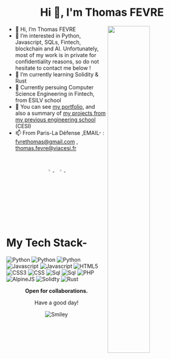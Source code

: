
<h1 align="center">Hi 👋, I'm Thomas FEVRE</h1>
<img src="https://imgur.com/Z9n1y5S.gif" height=47% width=47% align="right">



- 👋 Hi, I’m Thomas FEVRE
- 👀 I’m interested in Python, Javascript, SQLs, Fintech, blockchain and AI. Unfortunately, most of my work is in private for confidentiality reasons, so do not hesitate to contact me below !
- 🌱 I’m currently learning Solidity & Rust
- 💞️ Currently persuing Computer Science Engineering in Fintech,
     from ESILV school
- 👀 You can see <a href="https://thomasfevre.github.io/">my portfolio</a>, and also a summary of  <a href="https://github.com/ThomasFevrePROJETS"> my projects from my previous engineering school</a> (CESI)
- 📫 From Paris-La Défense
    ,EMAIL- :  fvrethomas@gmail.com , thomas.fevre@viacesi.fr


#





<p align="center">
     

  <a href="https://www.linkedin.com/in/thomas-fevre-6853b51a1/">
   <img src="https://img.icons8.com/color/48/000000/linkedin.png" width="3.5%"/>
    </a><span>&nbsp;</span>
  <a href="mailto:fvrethomas@gmail.com">
    <img src="https://img.icons8.com/fluent/48/000000/gmail.png" width="3.5%"/>
  </a><span>&nbsp;</span>
     
# My Tech Stack-
     
     
![Python](https://img.shields.io/badge/python-3670A0?style=for-the-badge&logo=python&logoColor=ffdd54)
![Python](https://img.shields.io/badge/Flask-000000?style=for-the-badge&logo=flask&logoColor=white)
![Python](https://img.shields.io/badge/Django-092E20?style=for-the-badge&logo=django&logoColor=white)
![Javascript](https://img.shields.io/badge/JavaScript-F7DF1E?style=for-the-badge&logo=javascript&logoColor=black)
![Javascript](https://img.shields.io/badge/jQuery-0769AD?style=for-the-badge&logo=jquery&logoColor=white)
![HTML5](https://img.shields.io/badge/html5-%23E34F26.svg?style=for-the-badge&logo=html5&logoColor=white)
![CSS3](https://img.shields.io/badge/css3-%231572B6.svg?style=for-the-badge&logo=css3&logoColor=white)
![CSS](https://img.shields.io/badge/Tailwind_CSS-38B2AC?style=for-the-badge&logo=tailwind-css&logoColor=white)
![Sql](https://img.shields.io/badge/PostgreSQL-316192?style=for-the-badge&logo=postgresql&logoColor=white)
![Sql](https://img.shields.io/badge/MySQL-00000F?style=for-the-badge&logo=mysql&logoColor=white)
![PHP](https://img.shields.io/badge/Laravel-FF2D20?style=for-the-badge&logo=laravel&logoColor=white)
![AlpineJS](https://img.shields.io/badge/AlpineJS-000000?style=for-the-badge&logo=alpineJS&logoColor=white)
![Solidty](https://img.shields.io/badge/Solidity-092E20?style=for-the-badge&logo=solidity&logoColor=white)
![Rust](https://img.shields.io/badge/Rust-F7DF1E?style=for-the-badge&logo=rust&logoColor=black)


<p align="center">
  <b>Open for collaborations.</b>
   
<div align="center">
<p>Have a good day!</p>
<div>
<img src="https://github.com/fnky/fnky/raw/fnky/img/smile.gif" alt="Smiley" align="center">
</div>
</div>







     


     
